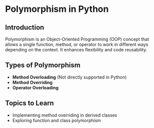 # Polymorphism in Python

## Introduction
Polymorphism is an Object-Oriented Programming (OOP) concept that allows a single function, method, or operator to work in different ways depending on the context. It enhances flexibility and code reusability.

## Types of Polymorphism
- **Method Overloading** (Not directly supported in Python)  
- **Method Overriding**  
- **Operator Overloading**  

## Topics to Learn
- Implementing method overriding in derived classes  
- Exploring function and class polymorphism  
